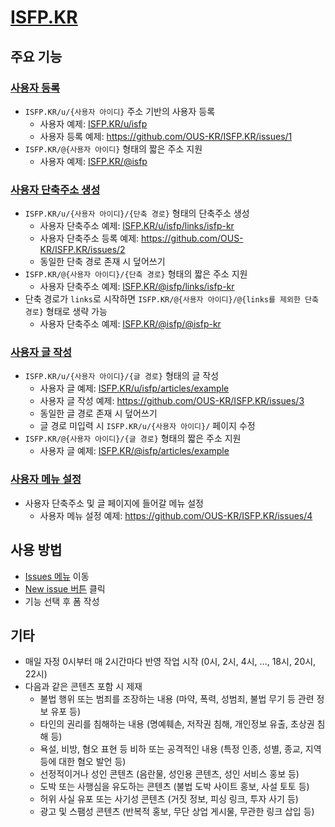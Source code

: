 # [ISFP.KR](https://isfp.kr)

## 주요 기능

### [사용자 등록](https://github.com/OUS-KR/ISFP.KR/issues/new?template=01-user-register-by-issue.yml)

- `ISFP.KR/u/{사용자 아이디}` 주소 기반의 사용자 등록
  - 사용자 예제: [ISFP.KR/u/isfp](https://isfp.kr/u/isfp)
  - 사용자 등록 예제: https://github.com/OUS-KR/ISFP.KR/issues/1
- `ISFP.KR/@{사용자 아이디}` 형태의 짧은 주소 지원
  - 사용자 예제: [ISFP.KR/@isfp](https://isfp.kr/@isfp)

### [사용자 단축주소 생성](https://github.com/OUS-KR/ISFP.KR/issues/new?template=02-user-short-url-register-by-issue.yml)

- `ISFP.KR/u/{사용자 아이디}/{단축 경로}` 형태의 단축주소 생성
  - 사용자 단축주소 예제: [ISFP.KR/u/isfp/links/isfp-kr](https://isfp.kr/u/isfp/links/isfp-kr)
  - 사용자 단축주소 등록 예제: https://github.com/OUS-KR/ISFP.KR/issues/2
  - 동일한 단축 경로 존재 시 덮어쓰기
- `ISFP.KR/@{사용자 아이디}/{단축 경로}` 형태의 짧은 주소 지원
  - 사용자 단축주소 예제: [ISFP.KR/@isfp/links/isfp-kr](https://isfp.kr/@isfp/links/isfp-kr)
- 단축 경로가 `links`로 시작하면 `ISFP.KR/@{사용자 아이디}/@{links를 제외한 단축 경로}` 형태로 생략 가능
  - 사용자 단축주소 예제: [ISFP.KR/@isfp/@isfp-kr](https://isfp.kr/@isfp/@isfp-kr)

### [사용자 글 작성](https://github.com/OUS-KR/ISFP.KR/issues/new?template=03-user-article-writing-by-issue.yml)

- `ISFP.KR/u/{사용자 아이디}/{글 경로}` 형태의 글 작성
  - 사용자 글 예제: [ISFP.KR/u/isfp/articles/example](https://isfp.kr/u/isfp/articles/example)
  - 사용자 글 작성 예제: https://github.com/OUS-KR/ISFP.KR/issues/3
  - 동일한 글 경로 존재 시 덮어쓰기
  - 글 경로 미입력 시 `ISFP.KR/u/{사용자 아이디}/` 페이지 수정
- `ISFP.KR/@{사용자 아이디}/{글 경로}` 형태의 짧은 주소 지원
  - 사용자 글 예제: [ISFP.KR/@isfp/articles/example](https://isfp.kr/@isfp/articles/example)
 
### [사용자 메뉴 설정](https://github.com/OUS-KR/ISFP.KR/issues/new?template=04-user-menu-setting-by-issue.yml)

- 사용자 단축주소 및 글 페이지에 들어갈 메뉴 설정
  - 사용자 메뉴 설정 예제: https://github.com/OUS-KR/ISFP.KR/issues/4

## 사용 방법

- [Issues 메뉴](https://github.com/OUS-KR/ISFP.KR/issues) 이동
- [New issue 버튼](https://github.com/OUS-KR/ISFP.KR/issues/new/choose) 클릭
- 기능 선택 후 폼 작성

## 기타

- 매일 자정 0시부터 매 2시간마다 반영 작업 시작 (0시, 2시, 4시, ..., 18시, 20시, 22시)
- 다음과 같은 콘텐츠 포함 시 제재
  - 불법 행위 또는 범죄를 조장하는 내용 (마약, 폭력, 성범죄, 불법 무기 등 관련 정보 유포 등)
  - 타인의 권리를 침해하는 내용 (명예훼손, 저작권 침해, 개인정보 유출, 초상권 침해 등)
  - 욕설, 비방, 혐오 표현 등 비하 또는 공격적인 내용 (특정 인종, 성별, 종교, 지역 등에 대한 혐오 발언 등)
  - 선정적이거나 성인 콘텐츠 (음란물, 성인용 콘텐츠, 성인 서비스 홍보 등)
  - 도박 또는 사행심을 유도하는 콘텐츠 (불법 도박 사이트 홍보, 사설 토토 등)
  - 허위 사실 유포 또는 사기성 콘텐츠 (거짓 정보, 피싱 링크, 투자 사기 등)
  - 광고 및 스팸성 콘텐츠 (반복적 홍보, 무단 상업 게시물, 무관한 링크 삽입 등)
